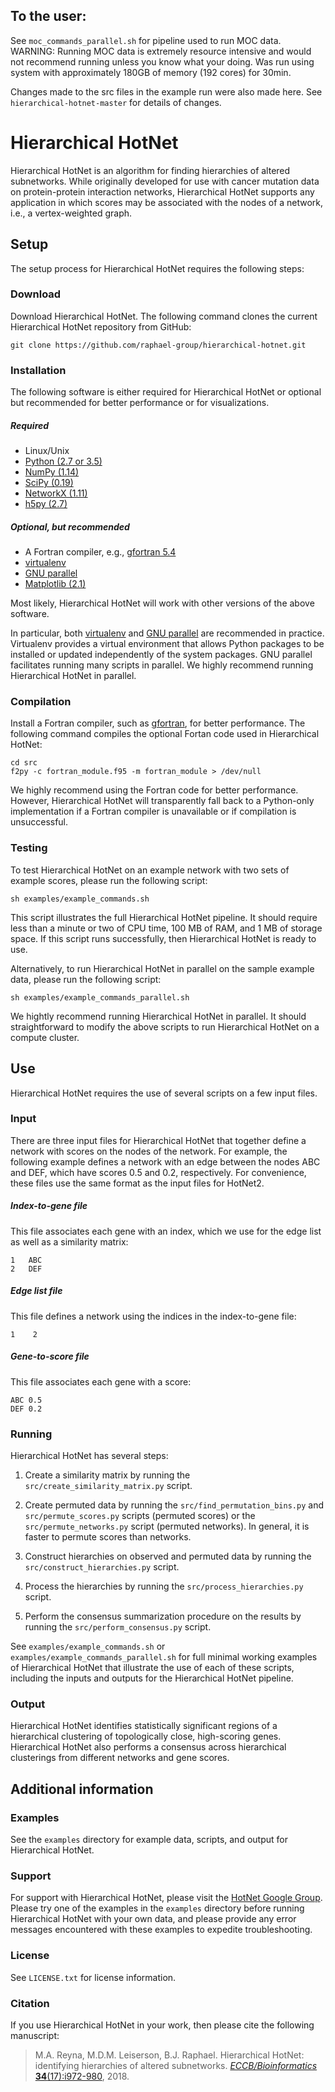 To the user:
------------------------
See `moc_commands_parallel.sh` for pipeline used to run MOC data. 
WARNING: Running MOC data is extremely resource intensive and would not recommend running unless you know what your doing. Was run using system with approximately 180GB of memory (192 cores) for 30min.

Changes made to the src files in the example run were also made here. See `hierarchical-hotnet-master` for details of changes.


Hierarchical HotNet
=======================

Hierarchical HotNet is an algorithm for finding hierarchies of altered subnetworks.  While originally developed for use with cancer mutation data on protein-protein interaction networks, Hierarchical HotNet supports any application in which scores may be associated with the nodes of a network, i.e., a vertex-weighted graph.

Setup
------------------------
The setup process for Hierarchical HotNet requires the following steps:

### Download
Download Hierarchical HotNet.  The following command clones the current Hierarchical HotNet repository from GitHub:

    git clone https://github.com/raphael-group/hierarchical-hotnet.git

### Installation
The following software is either required for Hierarchical HotNet or optional but recommended for better performance or for visualizations.

##### Required
* Linux/Unix
* [Python (2.7 or 3.5)](http://python.org/)
* [NumPy (1.14)](http://www.numpy.org/)
* [SciPy (0.19)](http://www.scipy.org/)
* [NetworkX (1.11)](http://networkx.github.io/)
* [h5py (2.7)](http://www.h5py.org/)

##### Optional, but recommended
* A Fortran compiler, e.g., [gfortran 5.4](https://gcc.gnu.org/wiki/GFortran)
* [virtualenv](https://virtualenv.pypa.io/en/stable/)
* [GNU parallel](https://www.gnu.org/software/parallel/)
* [Matplotlib (2.1)](http://matplotlib.org/)

Most likely, Hierarchical HotNet will work with other versions of the above software.

In particular, both [virtualenv](https://virtualenv.pypa.io/en/stable/) and [GNU parallel](https://www.gnu.org/software/parallel/) are recommended in practice.  Virtualenv provides a virtual environment that allows Python packages to be installed or updated independently of the system packages.  GNU parallel facilitates running many scripts in parallel.  We highly recommend running Hierarchical HotNet in parallel.

### Compilation
Install a Fortran compiler, such as [gfortran](https://gcc.gnu.org/wiki/GFortran), for better performance.  The following command compiles the optional Fortan code used in Hierarchical HotNet:

    cd src
    f2py -c fortran_module.f95 -m fortran_module > /dev/null

We highly recommend using the Fortran code for better performance.  However, Hierarchical HotNet will transparently fall back to a Python-only implementation if a Fortran compiler is unavailable or if compilation is unsuccessful.

### Testing
To test Hierarchical HotNet on an example network with two sets of example scores, please run the following script:

    sh examples/example_commands.sh

This script illustrates the full Hierarchical HotNet pipeline.  It should require less than a minute or two of CPU time, 100 MB of RAM, and 1 MB of storage space.  If this script runs successfully, then Hierarchical HotNet is ready to use.

Alternatively, to run Hierarchical HotNet in parallel on the sample example data, please run the following script:

    sh examples/example_commands_parallel.sh

We hightly recommend running Hierarchical HotNet in parallel.  It should straightforward to modify the above scripts to run Hierarchical HotNet on a compute cluster.

Use
----------------
Hierarchical HotNet requires the use of several scripts on a few input files.

### Input
There are three input files for Hierarchical HotNet that together define a network with scores on the nodes of the network.  For example, the following example defines a network with an edge between the nodes ABC and DEF, which have scores 0.5 and 0.2, respectively.  For convenience, these files use the same format as the input files for HotNet2.

##### Index-to-gene file
This file associates each gene with an index, which we use for the edge list as well as a similarity matrix:

    1   ABC
    2   DEF

##### Edge list file
This file defines a network using the indices in the index-to-gene file:

    1    2

##### Gene-to-score file
This file associates each gene with a score:

    ABC 0.5
    DEF 0.2

### Running
Hierarchical HotNet has several steps:

1. Create a similarity matrix by running the `src/create_similarity_matrix.py` script.

2. Create permuted data by running the `src/find_permutation_bins.py` and `src/permute_scores.py` scripts (permuted scores) or the `src/permute_networks.py` script (permuted networks).  In general, it is faster to permute scores than networks.

3. Construct hierarchies on observed and permuted data by running the `src/construct_hierarchies.py` script.

4. Process the hierarchies by running the `src/process_hierarchies.py` script.

5. Perform the consensus summarization procedure on the results by running the `src/perform_consensus.py` script.

See `examples/example_commands.sh` or `examples/example_commands_parallel.sh` for full minimal working examples of Hierarchical HotNet that illustrate the use of each of these scripts, including the inputs and outputs for the Hierarchical HotNet pipeline.

### Output
Hierarchical HotNet identifies statistically significant regions of a hierarchical clustering of topologically close, high-scoring genes.  Hierarchical HotNet also performs a consensus across hierarchical clusterings from different networks and gene scores.

Additional information
----------------

### Examples
See the `examples` directory for example data, scripts, and output for Hierarchical HotNet.

### Support
For support with Hierarchical HotNet, please visit the [HotNet Google Group](https://groups.google.com/forum/#!forum/hotnet-users).  Please try one of the examples in the `examples` directory before running Hierarchical HotNet with your own data, and please provide any error messages encountered with these examples to expedite troubleshooting.

### License
See `LICENSE.txt` for license information.

### Citation
If you use Hierarchical HotNet in your work, then please cite the following manuscript:

> M.A. Reyna, M.D.M. Leiserson, B.J. Raphael. Hierarchical HotNet: identifying hierarchies of altered subnetworks. [_ECCB/Bioinformatics_ **34**(17):i972-980](https://academic.oup.com/bioinformatics/article/34/17/i972/5093236), 2018.
